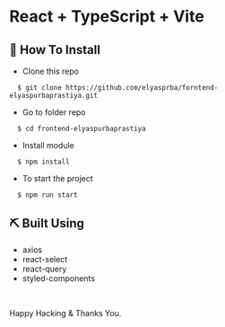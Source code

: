 # React + TypeScript + Vite

## 📌 How To Install

- Clone this repo

```
  $ git clone https://github.com/elyasprba/forntend-elyaspurbaprastiya.git
```

- Go to folder repo

```
  $ cd frontend-elyaspurbaprastiya
```

- Install module

```
  $ npm install
```

- To start the project

```
  $ npm run start
```

## ⛏️ Built Using

- axios
- react-select
- react-query
- styled-components

<br/>

Happy Hacking & Thanks You.
